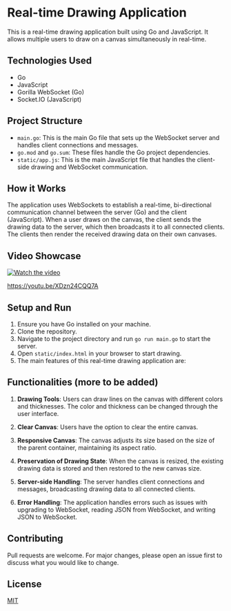 # Real-time Drawing Application

This is a real-time drawing application built using Go and JavaScript. It allows multiple users to draw on a canvas simultaneously in real-time.

## Technologies Used

- Go
- JavaScript
- Gorilla WebSocket (Go)
- Socket.IO (JavaScript)

## Project Structure

- `main.go`: This is the main Go file that sets up the WebSocket server and handles client connections and messages.
- `go.mod` and `go.sum`: These files handle the Go project dependencies.
- `static/app.js`: This is the main JavaScript file that handles the client-side drawing and WebSocket communication.

## How it Works

The application uses WebSockets to establish a real-time, bi-directional communication channel between the server (Go) and the client (JavaScript). When a user draws on the canvas, the client sends the drawing data to the server, which then broadcasts it to all connected clients. The clients then render the received drawing data on their own canvases.

## Video Showcase

[![Watch the video](https://i.stack.imgur.com/Vp2cE.png)]([https://youtu.be/vt5fpE0bzSY](https://youtu.be/XDzn24CQQ7A))

https://youtu.be/XDzn24CQQ7A

## Setup and Run

1. Ensure you have Go installed on your machine.
2. Clone the repository.
3. Navigate to the project directory and run `go run main.go` to start the server.
4. Open `static/index.html` in your browser to start drawing.
5. The main features of this real-time drawing application are:
   
## Functionalities (more to be added)

1. **Drawing Tools**: Users can draw lines on the canvas with different colors and thicknesses. The color and thickness can be changed through the user interface.

2. **Clear Canvas**: Users have the option to clear the entire canvas.

3. **Responsive Canvas**: The canvas adjusts its size based on the size of the parent container, maintaining its aspect ratio.

4. **Preservation of Drawing State**: When the canvas is resized, the existing drawing data is stored and then restored to the new canvas size.

5. **Server-side Handling**: The server handles client connections and messages, broadcasting drawing data to all connected clients.

6. **Error Handling**: The application handles errors such as issues with upgrading to WebSocket, reading JSON from WebSocket, and writing JSON to WebSocket.

## Contributing

Pull requests are welcome. For major changes, please open an issue first to discuss what you would like to change.

## License

[MIT](https://choosealicense.com/licenses/mit/)
